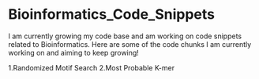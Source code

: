 # Bioinformatics_Code_Snippets

I am currently growing my code base and am working on code snippets related to Bioinformatics. Here are some of the code chunks I am currently working on and aiming to keep growing!

1.Randomized Motif Search
2.Most Probable K-mer

